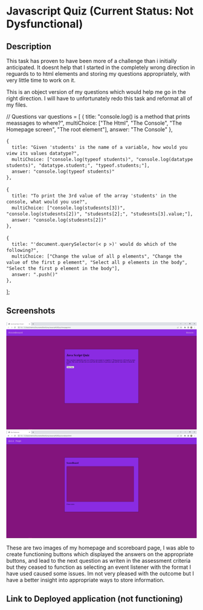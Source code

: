 # Javascript Quiz (Current Status: Not Dysfunctional)

## Description

This task has proven to have been more of a challenge than i initially anticipated. 
It doesnt help that I started in the completely wrong direction in reguards to to html elements and storing my questions appropriately, with very little time to work on it.


This is an object version of my questions which would help me go in the right direction. 
I will have to  unfortunately redo this task and reformat all of my files. 


// Questions
var questions = [
    {
      title: "console.log() is a method that prints meassages to where?",
      multiChoice: ["The Html", "The Console", "The Homepage screen", "The root element"],
      answer: "The Console"
    },
  
    {
      title: "Given 'students' is the name of a variable, how would you view its values datatype?",
      multiChoice: ["console.log(typeof students)", "console.log(datatype students)", "datatype.student;", "typeof.students;"],
      answer: "console.log(typeof students)"
    },
  
    {
      title: "To print the 3rd value of the array 'students' in the console, what would you use?",
      multiChoice: ["console.log(studesnts[3])", "console.log(studesnts[2])", "studesnts[2];", "studesnts[3].value;"],
      answer: "console.log(studesnts[2])"
    },
  
    {
      title: "'document.querySelector(< p >)' would do which of the following?",
      multiChoice: ["Change the value of all p elements", "Change the value of the first p element", "Select all p elements in the body", "Select the first p element in the body"],
      answer: ".push()"
    },
  
  ];

## Screenshots

![Screenshot 1](./Assets/Images/Screenshot%201.png)
![Screenshot 2](./Assets/Images/Screenshot%202.png)

These are two images of my homepage and scoreboard page, I was able to create functioning buttons which displayed the answers on the appropriate buttons, and lead to the next question as writen in the assessment criteria but they ceased to function as selecting an event listener with the format I have used caused some issues. Im not very pleased with the outcome but I have a better insight into appropriate ways to store information. 

## Link to Deployed application (not functioning)








